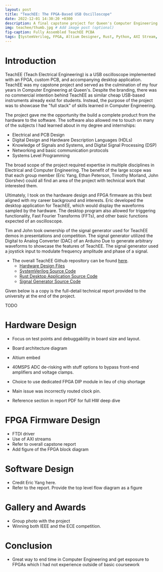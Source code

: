 ```yaml
---
layout: post
title: "TeachEE: The FPGA-Based USB Oscilloscope"
date: 2022-12-01 14:30:20 +0300
description: A final capstone project for Queen's Computer Engineering.
img: teachee/thumb.jpg # Add image post (optional)
fig-caption: Fully Assembled TeachEE PCBA
tags: [SystemVerilog, FPGA, Altium Designer, Rust, Python, AXI Stream, Xilinx Vivado, Oscilloscopes, Signal Processing]
---
```

<script src="https://viewer.altium.com/client/static/js/embed.js"></script>

# Introduction
TeachEE (Teach Electrical Engineering) is a USB oscilloscope implemented with an
FPGA, custom PCB, and accompanying desktop application. TeachEE was my capstone
project and served as the culmination of my four years in Computer Engineering
at Queen's. Despite the branding, there was no commercial intention behind TeachEE
as similar cheap USB-based instruments already exist for students. Instead, the
purpose of the project was to showcase the "full stack" of skills learned in
Computer Engineering.

The project gave me the opportunity the build a complete product from the
hardware to the software. The software also allowed me to touch on many of the
subjects I had learned about in my degree and internships:
- Electrical and PCB Design
- Digital Design and Hardware Description Languages (HDLs)
- Knowledge of Signals and Systems, and Digital Signal Processing (DSP)
- Networking and basic communication protocols
- Systems Level Programming

The broad scope of the project required expertise in multiple disciplines in
Electrical and Computer Engineering. The benefit of the large scope was that
each group member (Eric Yang, Ethan Peterson, Timothy Morland, John Giorshev)
could all find an area of the project with technical work that interested them.

Ultimately, I took on the hardware design and FPGA firmware as this best aligned
with my career background and interests. Eric developed the desktop application
for TeachEE, which would display the waveforms sampled by the hardware. The
desktop program also allowed for triggering functionality, Fast Fourier
Transforms (FFTs), and other basic functions expected of an oscilloscope.

Tim and John took ownership of the signal generator used for TeachEE demos in
presentations and competition. The signal generator utilized the Digital to
Analog Converter (DAC) of an Arduino Due to generate arbitrary waveforms to
showcase the features of TeachEE. The signal generator used a joystick input to
modulate frequency amplitude and phase of a signal.

- The overall TeachEE Github repository can be found [here](https://github.com/teachee-capstone/teachee).
  - [Hardware Design Files](https://github.com/teachee-capstone/teachee/tree/main/hardware)
  - [SystemVerilog Source Code](https://github.com/teachee-capstone/teachee/tree/main/rtl)
  - [Rust Desktop Application Source Code](https://github.com/teachee-capstone/teachee/tree/main/software/teachee-desktop)
  - [Signal Generator Source Code](https://github.com/teachee-capstone/teachee/tree/main/software/signal_generator)

Given below is a copy is the full-detail technical report provided to the
university at the end of the project.

TODO

# Hardware Design
- Focus on test points and debuggability in board size and layout.
- Board architecture diagram
- Altium embed

- 40MSPS ADC de-risking with stuff options to bypass front-end amplifiers and voltage clamps.
- Choice to use dedicated FPGA DIP module in lieu of chip shortage
- Main issue was incorrectly routed clock pin.

- Reference section in report PDF for full HW deep dive

# FPGA Firmware Design
- FTDI driver
- Use of AXI streams
- Refer to overall capstone report
- Add figure of the FPGA block diagram

# Software Design
- Credit Eric Yang here.
- Refer to the report. Provide the top level flow diagram as a figure

# Gallery and Awards
- Group photo with the project
- Winning both IEEE and the ECE competition.

# Conclusion
- Great way to end time in Computer Engineering and get exposure to FPGAs which
  I had not experience outside of basic coursework
